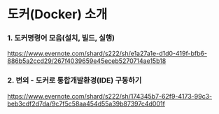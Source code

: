# 도커(Docker) 소개

### 1. 도커명령어 모음(설치, 빌드, 실행)
https://www.evernote.com/shard/s222/sh/e1a27a1e-d1d0-419f-bfb6-886b5a2ccd29/267f4039659e45eceb5270714ae15b18

### 2. 번외 - 도커로 통합개발환경(IDE) 구동하기
https://www.evernote.com/shard/s222/sh/174345b7-62f9-4173-99c3-beb3cdf2d7da/9c7f5c58aa454d55a39b87397c4d001f
